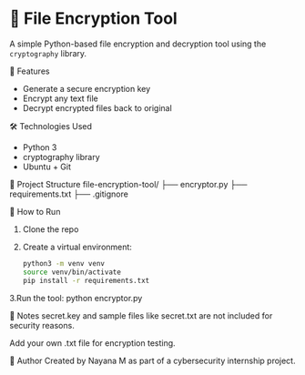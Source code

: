# 🔐 File Encryption Tool

A simple Python-based file encryption and decryption tool using the `cryptography` library.

🚀 Features
- Generate a secure encryption key
- Encrypt any text file
- Decrypt encrypted files back to original

🛠️ Technologies Used
- Python 3
- cryptography library
- Ubuntu + Git

📂 Project Structure
file-encryption-tool/
├── encryptor.py
├── requirements.txt
├── .gitignore

🧪 How to Run
1. Clone the repo  
2. Create a virtual environment:

   ```bash
   python3 -m venv venv
   source venv/bin/activate
   pip install -r requirements.txt
3.Run the tool:
python encryptor.py

📝 Notes
secret.key and sample files like secret.txt are not included for security reasons.

Add your own .txt file for encryption testing.

🤝 Author
Created by Nayana M as part of a cybersecurity internship project.

